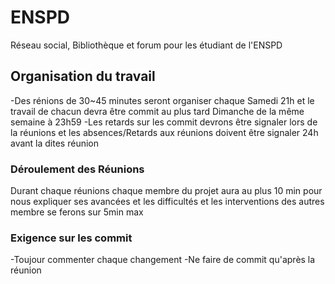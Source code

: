 # ENSPD
Réseau social, Bibliothèque et forum pour les étudiant de l'ENSPD
## Organisation du travail
-Des rénions de 30~45 minutes seront organiser chaque Samedi 21h et le travail de chacun devra être commit   au plus tard Dimanche de la même semaine à 23h59 
-Les retards sur les commit devrons être signaler lors de la réunions et les absences/Retards aux réunions doivent être signaler 24h avant la dites réunion
### Déroulement des Réunions
Durant chaque réunions chaque membre du projet aura au plus 10 min pour nous expliquer ses avancées et les difficultés et les interventions des autres membre se ferons sur 5min max
### Exigence sur les commit
-Toujour commenter chaque changement 
-Ne faire de commit qu'après la réunion
